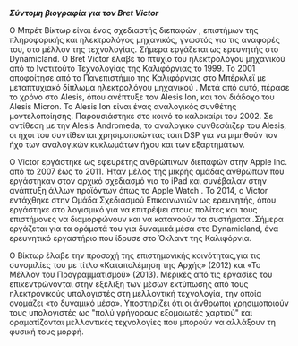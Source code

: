 ***Σύντομη βιογραφία για τον Bret Victor***

O Μπρέτ Βίκτωρ είναι ένας σχεδιαστής διεπαφών , επιστήμων της πληροφορικής και ηλεκτρολόγος μηχανικός, γνωστός για τις αναφορές του, στο μέλλον της τεχνολογίας. Σήμερα εργάζεται  ως ερευνητής στο Dynamicland.
Ο Bret Victor έλαβε το πτυχίο του ηλεκτρολόγου μηχανικού από το Ινστιτούτο Τεχνολογίας της Καλιφόρνιας το 1999. Το 2001 αποφοίτησε από το Πανεπιστήμιο της Καλιφόρνιας στο Μπέρκλεϊ με μεταπτυχιακό δίπλωμα ηλεκτρολόγου μηχανικού . Μετά από αυτό, πέρασε το χρόνο στο Alesis, όπου ανέπτυξε τον Alesis Ion, και τον διάδοχο του Alesis Micron. Το Alesis Ion είναι ένας αναλογικός συνθέτης μοντελοποίησης. Παρουσιάστηκε στο κοινό το καλοκαίρι του 2002. Σε αντίθεση με την Alesis Andromeda, το αναλογικό συνθεσάιζερ του Alesis, οι ήχοι του συντίθενται χρησιμοποιώντας τσιπ DSP για να μιμηθούν τον ήχο των αναλογικών κυκλωμάτων ήχου και των εξαρτημάτων.

Ο Victor εργάστηκε ως εφευρέτης ανθρώπινων διεπαφών στην Apple Inc. από το 2007 έως το 2011. Ήταν μέλος της μικρής ομάδας ανθρώπων που εργάστηκαν στον αρχικό σχεδιασμό για το iPad και συνέβαλαν στην ανάπτυξη άλλων προϊόντων όπως το Apple Watch . Το 2014, ο Victor εντάχθηκε στην Ομάδα Σχεδιασμού Επικοινωνιών ως ερευνητής, όπου εργάστηκε στο λογισμικό για να επιτρέψει στους πολίτες και τους επιστήμονες να διαμορφώνουν και να κατανοούν τα συστήματα .Σήμερα εργάζεται για τα οράματά του για δυναμικά μέσα στο Dynamicland, ένα ερευνητικό εργαστήριο που ίδρυσε στο Όκλαντ της Καλιφόρνια.

Ο Βίκτωρ έλαβε την προσοχή της επιστημονικής κοινότητας,για τις συνομιλίες του με τίτλο «Καταπολέμηση της Αρχής» (2012) και «Το Μέλλον του Προγραμματισμού» (2013). Μερικές από τις εργασίες του επικεντρώνονται στην εξέλιξη των μέσων εκτύπωσης από τους ηλεκτρονικούς υπολογιστές στη μελλοντική τεχνολογία, την οποία ονομάζει «το δυναμικό μέσο». Υποστηρίζει ότι οι άνθρωποι χρησιμοποιούν τους υπολογιστές ως "πολύ γρήγορους εξομοιωτές χαρτιού" και οραματίζονται μελλοντικές τεχνολογίες που μπορούν να αλλάξουν τη φυσική τους μορφή.

